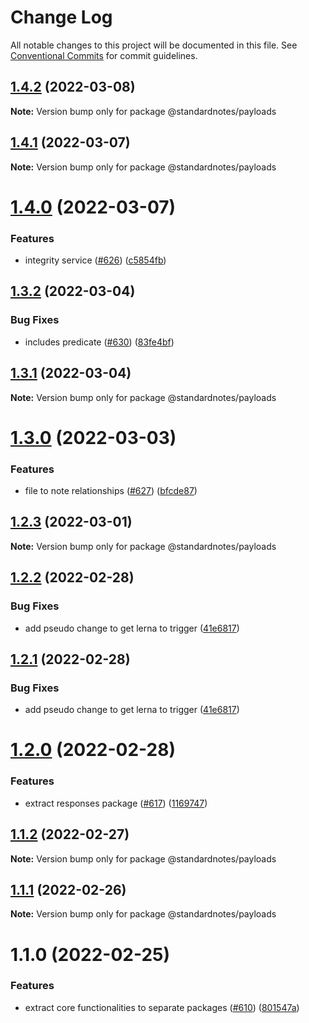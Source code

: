 # Change Log

All notable changes to this project will be documented in this file.
See [Conventional Commits](https://conventionalcommits.org) for commit guidelines.

## [1.4.2](https://github.com/standardnotes/snjs/compare/@standardnotes/payloads@1.4.1...@standardnotes/payloads@1.4.2) (2022-03-08)

**Note:** Version bump only for package @standardnotes/payloads





## [1.4.1](https://github.com/standardnotes/snjs/compare/@standardnotes/payloads@1.4.0...@standardnotes/payloads@1.4.1) (2022-03-07)

**Note:** Version bump only for package @standardnotes/payloads





# [1.4.0](https://github.com/standardnotes/snjs/compare/@standardnotes/payloads@1.3.2...@standardnotes/payloads@1.4.0) (2022-03-07)


### Features

* integrity service ([#626](https://github.com/standardnotes/snjs/issues/626)) ([c5854fb](https://github.com/standardnotes/snjs/commit/c5854fb912dbe585516eeac3dde73573586c4e67))





## [1.3.2](https://github.com/standardnotes/snjs/compare/@standardnotes/payloads@1.3.1...@standardnotes/payloads@1.3.2) (2022-03-04)


### Bug Fixes

* includes predicate ([#630](https://github.com/standardnotes/snjs/issues/630)) ([83fe4bf](https://github.com/standardnotes/snjs/commit/83fe4bfa7e24ccd68f92eb50ceee161a7253e9cf))





## [1.3.1](https://github.com/standardnotes/snjs/compare/@standardnotes/payloads@1.3.0...@standardnotes/payloads@1.3.1) (2022-03-04)

**Note:** Version bump only for package @standardnotes/payloads





# [1.3.0](https://github.com/standardnotes/snjs/compare/@standardnotes/payloads@1.2.3...@standardnotes/payloads@1.3.0) (2022-03-03)


### Features

* file to note relationships ([#627](https://github.com/standardnotes/snjs/issues/627)) ([bfcde87](https://github.com/standardnotes/snjs/commit/bfcde8764906b29ab6644d5b1a475fa61b950fee))





## [1.2.3](https://github.com/standardnotes/snjs/compare/@standardnotes/payloads@1.2.2...@standardnotes/payloads@1.2.3) (2022-03-01)

**Note:** Version bump only for package @standardnotes/payloads





## [1.2.2](https://github.com/standardnotes/snjs/compare/@standardnotes/payloads@1.2.0...@standardnotes/payloads@1.2.2) (2022-02-28)


### Bug Fixes

* add pseudo change to get lerna to trigger ([41e6817](https://github.com/standardnotes/snjs/commit/41e6817bbf726b0932cdf16f58622328b9e42803))





## [1.2.1](https://github.com/standardnotes/snjs/compare/@standardnotes/payloads@1.2.0...@standardnotes/payloads@1.2.1) (2022-02-28)


### Bug Fixes

* add pseudo change to get lerna to trigger ([41e6817](https://github.com/standardnotes/snjs/commit/41e6817bbf726b0932cdf16f58622328b9e42803))





# [1.2.0](https://github.com/standardnotes/snjs/compare/@standardnotes/payloads@1.1.2...@standardnotes/payloads@1.2.0) (2022-02-28)


### Features

* extract responses package ([#617](https://github.com/standardnotes/snjs/issues/617)) ([1169747](https://github.com/standardnotes/snjs/commit/11697471052f94b37202df7fb560a79c5d65d573))





## [1.1.2](https://github.com/standardnotes/snjs/compare/@standardnotes/payloads@1.1.1...@standardnotes/payloads@1.1.2) (2022-02-27)

**Note:** Version bump only for package @standardnotes/payloads





## [1.1.1](https://github.com/standardnotes/snjs/compare/@standardnotes/payloads@1.1.0...@standardnotes/payloads@1.1.1) (2022-02-26)

**Note:** Version bump only for package @standardnotes/payloads





# 1.1.0 (2022-02-25)


### Features

* extract core functionalities to separate packages ([#610](https://github.com/standardnotes/snjs/issues/610)) ([801547a](https://github.com/standardnotes/snjs/commit/801547a71614ad51a92fb249eaa184ed46a44aac))
